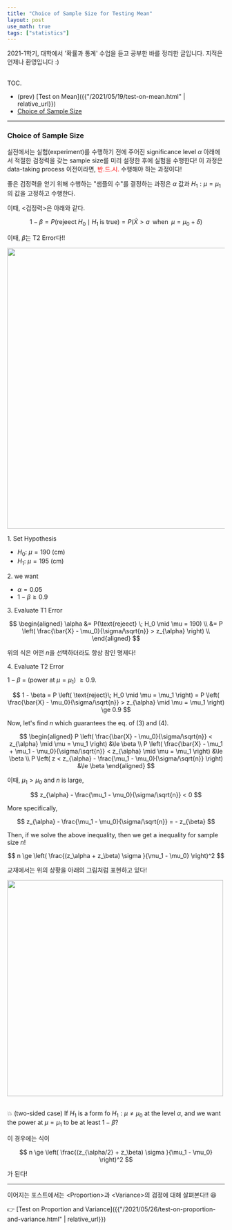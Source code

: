 ```yaml
---
title: "Choice of Sample Size for Testing Mean"
layout: post
use_math: true
tags: ["statistics"]
---
```



2021-1학기, 대학에서 '확률과 통계' 수업을 듣고 공부한 바를 정리한 글입니다. 지적은 언제나 환영입니다 :)

<br><span class="statement-title">TOC.</span><br>

- (prev) [Test on Mean]({{"/2021/05/19/test-on-mean.html" | relative_url}})
- [Choice of Sample Size](#choice-of-sample-size)

<hr/>

### Choice of Sample Size

실전에서는 실험(experiment)를 수행하기 전에 주어진 significance level $\alpha$ 아래에서 적절한 검정력을 갖는 sample size를 미리 설정한 후에 실험을 수행한다! 이 과정은 data-taking process 이전이라면, <span style="color:red">반.드.시.</span> 수행해야 하는 과정이다!

좋은 검정력을 얻기 위해 수행하는 "샘플의 수"를 결정하는 과정은 $\alpha$ 값과 $H_1: \mu = \mu_1$의 값을 고정하고 수행한다.

이때, \<검정력\>은 아래와 같다.

$$
1 - \beta = P(\text{rejeect} \; H_0 \mid H_1 \; \text{is true})= P(\bar{X} > a \;\; \text{when} \;\; \mu = \mu_0 + \delta)
$$

이때, $\beta$는 T2 Error다!!

<div class="img-wrapper">
<img src= "{{"/images/probability-and-statistics/choice-of-sample-size-1.png" | relative_url }}" width=650>
</div>

<div class="math-statement" markdown="1">

1\. Set Hypothesis

- $H_0$: $\mu=190$ (cm)
- $H_1$: $\mu=195$ (cm)

<div class="light-margin"></div>

2\. we want

- $\alpha = 0.05$
- $1 - \beta \ge 0.9$

<div class="light-margin"></div>

3\. Evaluate T1 Error

$$
\begin{aligned}
\alpha &= P(\text{rejeect} \; H_0 \mid \mu = 190) \\
&= P \left( \frac{\bar{X} - \mu_0}{\sigma/\sqrt{n}} > z_{\alpha} \right) \\
\end{aligned}
$$

위의 식은 어떤 $n$을 선택하더라도 항상 참인 명제다!

<div class="light-margin"></div>

4\. Evaluate T2 Error

$1 - \beta$ = (power at $\mu = \mu_1$) $\ge 0.9$.

$$
1 - \beta = P \left( \text{reject}\; H_0 \mid \mu = \mu_1 \right)
= P \left( \frac{\bar{X} - \mu_0}{\sigma/\sqrt{n}} > z_{\alpha} \mid \mu = \mu_1 \right) \ge 0.9
$$

Now, let's find $n$ which guarantees the eq. of (3) and (4).

$$
\begin{aligned}
P \left( \frac{\bar{X} - \mu_0}{\sigma/\sqrt{n}} < z_{\alpha} \mid \mu = \mu_1 \right) 
&\le \beta \\
P \left( \frac{\bar{X} - \mu_1 + \mu_1 - \mu_0}{\sigma/\sqrt{n}} < z_{\alpha} \mid \mu = \mu_1 \right) 
&\le \beta \\
P \left( z < z_{\alpha} - \frac{\mu_1 - \mu_0}{\sigma/\sqrt{n}} \right) 
&\le \beta
\end{aligned}
$$

이때, $\mu_1 > \mu_0$ and $n$ is large, 

$$
z_{\alpha} - \frac{\mu_1 - \mu_0}{\sigma/\sqrt{n}} < 0
$$

More specifically,

$$
z_{\alpha} - \frac{\mu_1 - \mu_0}{\sigma/\sqrt{n}} = - z_{\beta}
$$

Then, if we solve the above inequality, then we get a inequality for sample size $n$!

$$
n \ge \left( \frac{(z_\alpha + z_\beta) \sigma }{\mu_1 - \mu_0} \right)^2
$$

</div>

교재에서는 위의 상황을 아래의 그림처럼 표현하고 있다!

<div class="img-wrapper">
<img src= "{{"/images/probability-and-statistics/choice-of-sample-size-2.png" | relative_url }}" width=500>
</div>

<br/>

💥 (two-sided case) If $H_1$ is a form fo $H_1: \mu \ne \mu_0$ at the level $\alpha$, and we want the power at $\mu = \mu_1$ to be at least $1 - \beta$?

이 경우에는 식이

$$
n \ge \left( \frac{(z_{\alpha/2} + z_\beta) \sigma }{\mu_1 - \mu_0} \right)^2
$$

가 된다!

<hr/>

이어지는 포스트에서는 \<Proportion\>과 \<Variance\>의 검정에 대해 살펴본다!! 😆

👉 [Test on Proportion and Variance]({{"/2021/05/26/test-on-proportion-and-variance.html" | relative_url}})